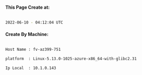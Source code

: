 
   
#### This Page Create at:

```bash

2022-06-10 - 04:12:04 UTC

```

#### Create By Machine:

```bash

Host Name : fv-az399-751

platform  : Linux-5.13.0-1025-azure-x86_64-with-glibc2.31

Ip Local  : 10.1.0.143

```

